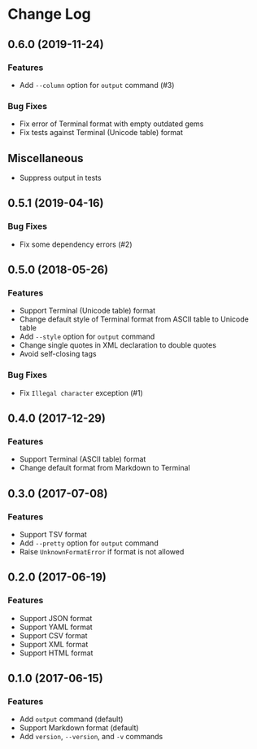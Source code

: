 # Change Log

## 0.6.0 (2019-11-24)

### Features

* Add `--column` option for `output` command (#3)

### Bug Fixes

* Fix error of Terminal format with empty outdated gems
* Fix tests against Terminal (Unicode table) format

## Miscellaneous

* Suppress output in tests

## 0.5.1 (2019-04-16)

### Bug Fixes

* Fix some dependency errors (#2)

## 0.5.0 (2018-05-26)

### Features

* Support Terminal (Unicode table) format
* Change default style of Terminal format from ASCII table to Unicode table
* Add `--style` option for `output` command
* Change single quotes in XML declaration to double quotes
* Avoid self-closing tags

### Bug Fixes

* Fix `Illegal character` exception (#1)

## 0.4.0 (2017-12-29)

### Features

* Support Terminal (ASCII table) format
* Change default format from Markdown to Terminal

## 0.3.0 (2017-07-08)

### Features

* Support TSV format
* Add `--pretty` option for `output` command
* Raise `UnknownFormatError` if format is not allowed

## 0.2.0 (2017-06-19)

### Features

* Support JSON format
* Support YAML format
* Support CSV format
* Support XML format
* Support HTML format

## 0.1.0 (2017-06-15)

### Features

* Add `output` command (default)
* Support Markdown format (default)
* Add `version`, `--version`, and `-v` commands
